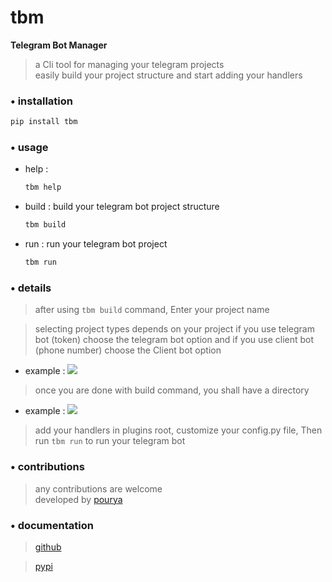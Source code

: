 # tbm

**Telegram Bot Manager**

> a Cli tool for managing your telegram projects <br>
> easily build your project structure and start adding your handlers

### • installation

```bash
pip install tbm
```

### • usage

- help :
  ```bash
  tbm help
  ```
- build : build your telegram bot project structure
  ```bash
  tbm build
  ```
- run : run your telegram bot project
  ```bash
  tbm run
  ```

### • details

> after using `tbm build` command, Enter your project name

> selecting project types depends on your project
> if you use telegram bot (token) choose the telegram bot option and if you use client bot (phone number) choose the Client bot option

- example :
  <img src='./../assets/2.jpg' />

> once you are done with build command, you shall have a directory

- example :
  <img src='./../assets/1.jpg' />

> add your handlers in plugins root, customize your config.py file, Then run `tbm run` to run your telegram bot

### • contributions

> any contributions are welcome<br>
> developed by [pourya](https://github.com/pousay)

### • documentation

> [github](https://github.com/pousay/tbm)

> [pypi](https://pypi.org/project/tbm/)
